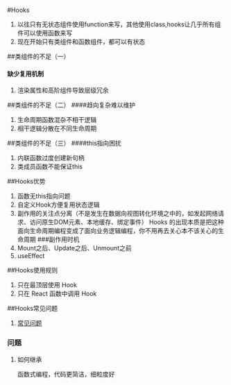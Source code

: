
#Hooks
1. 以往只有无状态组件使用function来写，其他使用class,hooks让几乎所有组件可以使用函数来写
2. 现在开始只有类组件和函数组件，都可以有状态

##类组件的不足（一）
#### 缺少复用机制
1. 渲染属性和高阶组件导致层级冗余
   
##类组件的不足（二）
####趋向复杂难以维护
1. 生命周期函数混杂不相干逻辑
2. 相干逻辑分散在不同生命周期


##类组件的不足（三）
####this指向困扰
1. 内联函数过度创建新句柄
2. 类成员函数不能保证this


##Hooks优势
1. 函数无this指向问题
2. 自定义Hook方便复用状态逻辑
3. 副作用的关注点分离（不是发生在数据向视图转化环境之中的，如发起网络请求、访问原生DOM元素、本地缓存、绑定事件）
Hooks 的出现本质是把这种面向生命周期编程变成了面向业务逻辑编程，你不用再去关心本不该关心的生命周期
###副作用时机
1. Mount之后、Update之后、Unmount之前
2. useEffect


##Hooks使用规则
1. 只在最顶层使用 Hook
2. 只在 React 函数中调用 Hook

##Hooks常见问题
1. [常见问题](https://react.docschina.org/docs/hooks-faq.html#should-i-use-hooks-classes-or-a-mix-of-both)


### 问题
1. 如何继承
   
   函数式编程，代码更简洁，细粒度好
